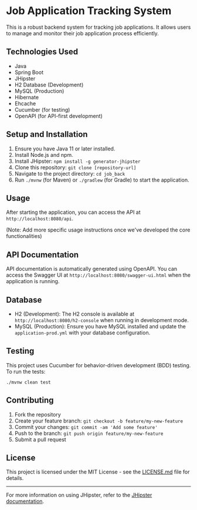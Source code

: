 # Job Application Tracking System

This is a robust backend system for tracking job applications. It allows users to manage and monitor their job application process efficiently.

## Technologies Used

- Java
- Spring Boot
- JHipster
- H2 Database (Development)
- MySQL (Production)
- Hibernate
- Ehcache
- Cucumber (for testing)
- OpenAPI (for API-first development)

## Setup and Installation

1. Ensure you have Java 11 or later installed.
2. Install Node.js and npm.
3. Install JHipster: `npm install -g generator-jhipster`
4. Clone this repository: `git clone [repository-url]`
5. Navigate to the project directory: `cd job_back`
6. Run `./mvnw` (for Maven) or `./gradlew` (for Gradle) to start the application.

## Usage

After starting the application, you can access the API at `http://localhost:8080/api`.

(Note: Add more specific usage instructions once we've developed the core functionalities)

## API Documentation

API documentation is automatically generated using OpenAPI. You can access the Swagger UI at `http://localhost:8080/swagger-ui.html` when the application is running.

## Database

- H2 (Development): The H2 console is available at `http://localhost:8080/h2-console` when running in development mode.
- MySQL (Production): Ensure you have MySQL installed and update the `application-prod.yml` with your database configuration.

## Testing

This project uses Cucumber for behavior-driven development (BDD) testing. To run the tests:

```
./mvnw clean test
```

## Contributing

1. Fork the repository
2. Create your feature branch: `git checkout -b feature/my-new-feature`
3. Commit your changes: `git commit -am 'Add some feature'`
4. Push to the branch: `git push origin feature/my-new-feature`
5. Submit a pull request

## License

This project is licensed under the MIT License - see the [LICENSE.md](LICENSE.md) file for details.

---

For more information on using JHipster, refer to the [JHipster documentation](https://www.jhipster.tech/documentation-archive/v8.7.1).
